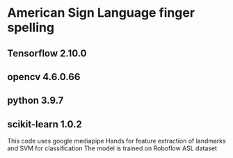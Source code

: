 # American Sign Language finger spelling

## Tensorflow 2.10.0
## opencv 4.6.0.66
## python 3.9.7
## scikit-learn 1.0.2

</h2>
  This code uses google mediapipe Hands for feature extraction of landmarks and SVM for classification
</h2>
  The model is trained on Roboflow ASL dataset
